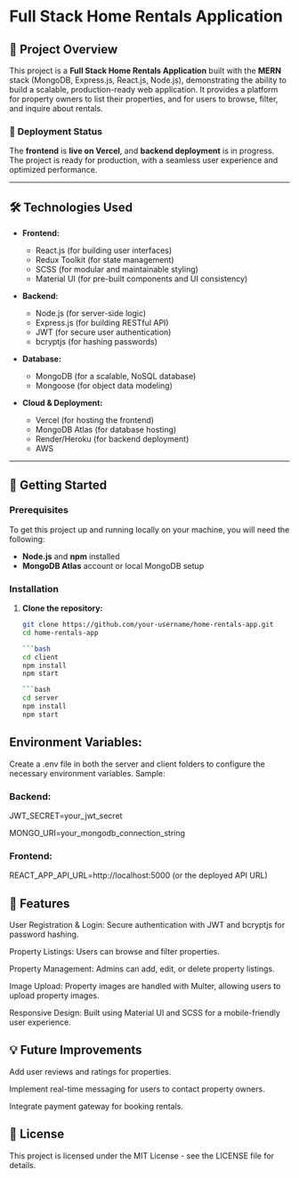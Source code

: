 # Full Stack Home Rentals Application

## 📌 Project Overview

This project is a **Full Stack Home Rentals Application** built with the **MERN** stack (MongoDB, Express.js, React.js, Node.js), demonstrating the ability to build a scalable, production-ready web application. It provides a platform for property owners to list their properties, and for users to browse, filter, and inquire about rentals.

### 🚀 **Deployment Status**  
The **frontend** is **live on Vercel**, and **backend deployment** is in progress. The project is ready for production, with a seamless user experience and optimized performance.

---

## 🛠️ **Technologies Used**

- **Frontend:**  
  - React.js (for building user interfaces)
  - Redux Toolkit (for state management)
  - SCSS (for modular and maintainable styling)
  - Material UI (for pre-built components and UI consistency)

- **Backend:**  
  - Node.js (for server-side logic)
  - Express.js (for building RESTful API)
  - JWT (for secure user authentication)
  - bcryptjs (for hashing passwords)

- **Database:**  
  - MongoDB (for a scalable, NoSQL database)
  - Mongoose (for object data modeling)

- **Cloud & Deployment:**  
  - Vercel (for hosting the frontend)
  - MongoDB Atlas (for database hosting)
  - Render/Heroku (for backend deployment)
  - AWS

---

## 🏁 **Getting Started**

### Prerequisites

To get this project up and running locally on your machine, you will need the following:

- **Node.js** and **npm** installed
- **MongoDB Atlas** account or local MongoDB setup

### Installation

1. **Clone the repository:**

   ```bash
   git clone https://github.com/your-username/home-rentals-app.git
   cd home-rentals-app

   ```bash
   cd client
   npm install
   npm start

   ```bash
   cd server
   npm install
   npm start

## Environment Variables:

Create a .env file in both the server and client folders to configure the necessary environment variables.
Sample:

### Backend:

JWT_SECRET=your_jwt_secret

MONGO_URI=your_mongodb_connection_string

### Frontend:

REACT_APP_API_URL=http://localhost:5000 (or the deployed API URL)

## 🎯 Features
User Registration & Login: Secure authentication with JWT and bcryptjs for password hashing.

Property Listings: Users can browse and filter properties.

Property Management: Admins can add, edit, or delete property listings.

Image Upload: Property images are handled with Multer, allowing users to upload property images.

Responsive Design: Built using Material UI and SCSS for a mobile-friendly user experience.

## 💡 Future Improvements
Add user reviews and ratings for properties.

Implement real-time messaging for users to contact property owners.

Integrate payment gateway for booking rentals.

## 📄 License
This project is licensed under the MIT License - see the LICENSE file for details.
